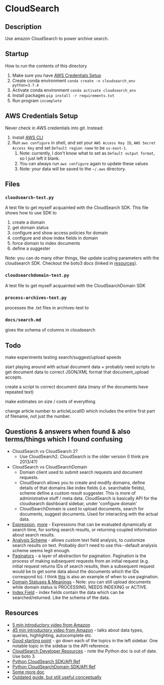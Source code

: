 # CloudSearch

## Description 
Use amazon CloudSearch to power archive search. 

## Startup
How to run the contents of this directory
1. Make sure you have [AWS Credentials Setup](#aws-credentials-setup)
1. Create conda environment `conda create -n cloudsearch_env python=3.7.4`
2. Activate conda environment `conda activate cloudsearch_env`
3. Install packages `pip install -r requirements.txt`
4. Run program `incomplete`

## AWS Credentials Setup
Never check in AWS credentials into git. Instead:
1. Install [AWS CLI](https://docs.aws.amazon.com/cli/latest/userguide/install-cliv2.html)
2. Run `aws configure` in shell, and set your `AWS Access Key ID`, `AWS Secret Access Key` and set `Default region name` to be `us-east-1`.
   1. Note: currently, I don't know what to set as `Default output format`, so I just left it blank.
   2. You can always run `aws configure` again to update these values
   3. Note: your data will be saved to the `~/.aws` directory.

## Files

### `cloudsearch-test.py`
A test file to get myself acquainted with the CloudSearch SDK.
This file shows how to use SDK to 
1. create a domain
2. get domain status
3. configure and show access policies for domain
4. configure and show index fields in domain
5. force domain to index documents
6. define a suggester

Note: you can do many other things, like update scaling parameters with the cloudsearch SDK. Checkout the boto3 docs (linked in [resources](#resources)).

### `cloudsearchdomain-test.py`
A test file to get myself acquainted with the CloudSearchDomain SDK

### `process-archives-text.py`
processes the .txt files in archives-text to 

### `docs/search.md`
gives the schema of columns in cloudsearch

## Todo
make experiments testing search/suggest/upload speeds

start playing around with actual document data + probably need scripts to get document data to correct JSON/XML format that document_upload accepts.

create a script to correct document data (many of the documents have repeated text)

make estimates on size / costs of everything

change article number to articleLocalID which includes the entire first part of filename, not just the number.

## Questions & answers when found & also terms/things which I found confusing
- CloudSearch vs CloudSearch 2?
  - Use CloudSearch2. CloudSearch is the older version (I think pre 2013/4?)
- CloudSearch vs CloudSearchDomain
  - Domain client used to submit search requests and document requests. 
  - CloudSearch allows you to create and modify domains, define details of that domains like index fields (i.e. searchable fields), scheme define a custom result suggester. This is more of administrative stuff / meta data. CloudSearch is basically API for the cloudsearch dashboard sidebar, under 'configure domain'
  - CloudSearchDomain is used to upload documents, search for documents, suggest documents. Used for interacting with the actual data.
- [Expression](https://docs.aws.amazon.com/cloudsearch/latest/developerguide/API_Expression.html), [more](https://docs.aws.amazon.com/cloudsearch/latest/developerguide/configuring-expressions.html) - Expressions that can be evaluated dynamically at search time, for sorting search results, or returning coupled information about search results. 
- [Analysis Scheme](https://docs.aws.amazon.com/cloudsearch/latest/developerguide/configuring-analysis-schemes.html) - allows custom text field analysis, to customize search results on text. Probably don't need to use this--default analysis scheme seems legit enough.
- [Paginators](https://boto3.amazonaws.com/v1/documentation/api/latest/guide/paginators.html) - a layer of abstraction for pagination. Pagination is the process of making subsequent requests from an initial request (e.g. initial request returns IDs of search results, then a subsequent request would be to get some data about the documents which the IDs correspond to). I think [this](https://docs.aws.amazon.com/cloudsearch/latest/developerguide/paginating-results.html) is also an example of when to use pagination. 
- [Domain Statuses & Meanings](https://docs.aws.amazon.com/cloudsearch/latest/developerguide/getting-domain-info.html) - Note: you can still upload documents while domain status is PROCESSING, NEEDS INDEXING or ACTIVE.
- [Index Field](https://docs.aws.amazon.com/cloudsearch/latest/developerguide/configuring-index-fields.html) - index fields contain the data which can be searched/returned. Like the schema of the data.

## Resources
- [5 min introductory video from Amazon](https://www.youtube.com/watch?v=gpG16MFnEH8)
- [45 min introductory video from Amazon](https://www.youtube.com/watch?v=MaKiGbLEDxg) - talks about data types, queries, highlighting, autocomplete etc. 
- [Good starting point](https://docs.aws.amazon.com/cloudsearch/latest/developerguide/what-is-cloudsearch.html) - go down each of the topics in the left sidebar. One notable topic in the sidebar is the API reference. 
- [CloudSearch Developer Resources](https://aws.amazon.com/cloudsearch/developer-resources/) - note the Python doc is out of date. Use boto 3.
- [Python CloudSearch SDK/API Ref](https://boto3.amazonaws.com/v1/documentation/api/latest/reference/services/cloudsearch.html)
- [Python CloudSearchDomain SDK/API Ref](https://boto3.amazonaws.com/v1/documentation/api/latest/reference/services/cloudsearchdomain.html)
- [Some more doc](https://github.com/awsdocs/amazon-cloudsearch-developer-guide/tree/master/doc_source)
- [Outdated guide, but still useful conceptually](https://boto.readthedocs.io/en/latest/cloudsearch_tut.html)